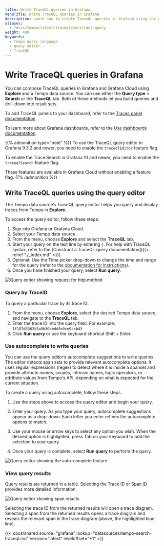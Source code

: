 ```yaml
---
title: Write TraceQL queries in Grafana
menuTitle: Write TraceQL queries in Grafana
description: Learn how to create TraceQL queries in Grafana using the query editor and search.
aliases:
  - /docs/tempo/latest/traceql/construct-query
weight: 400
keywords:
  - Tempo query language
  - query editor
  - TraceQL
---
```


# Write TraceQL queries in Grafana

You can compose TraceQL queries in Grafana and Grafana Cloud using **Explore** and a Tempo data source. You can use either the **Query type** > **Search** or the **TraceQL** tab.
Both of these methods let you build queries and drill-down into result sets.

To add TraceQL panels to your dashboard, refer to the [Traces panel documentation](/docs/grafana/latest/panels-visualizations/visualizations/traces/).

To learn more about Grafana dashboards, refer to the [Use dashboards documentation](/docs/grafana/latest/dashboards/use-dashboards/).

{{% admonition type="note" %}}
To use the TraceQL query editor in Grafana 9.3.2 and newer, you need to enable the `traceqlEditor` feature flag.

To enable the Trace Search in Grafana 10 and newer, you need to enable the `traceqlSearch` feature flag.

These features are available in Grafana Cloud without enabling a feature flag.
{{% /admonition %}}

## Write TraceQL queries using the query editor

The Tempo data source’s TraceQL query editor helps you query and display traces from Tempo in **Explore**.

To access the query editor, follow these steps:

1. Sign into Grafana or Grafana Cloud.
1. Select your Tempo data source.
1. From the menu, choose **Explore** and select the **TraceQL** tab.
1. Start your query on the text line by entering `{`. For help with TraceQL syntax, refer to the [Construct a TraceQL query documentation]({{< relref "./_index.md" >}}).
1. Optional: Use the Time picker drop-down to change the time and range for the query (refer to the [documentation for instructions](/docs/grafana/latest/dashboards/use-dashboards#set-dashboard-time-range)).
1. Once you have finished your query, select **Run query**.

![Query editor showing request for http.method](/static/img/docs/tempo/query-editor-http-method.png)

### Query by TraceID

To query a particular trace by its trace ID:

1. From the menu, choose **Explore**, select the desired Tempo data source, and navigate to the **TraceQL** tab.
1. Enter the trace ID into the query field. For example: `1f187d8363b5a9b30cedd8e0ce9ccb43`
1. Click **Run query** or use the keyboard shortcut Shift + Enter.

### Use autocomplete to write queries

You can use the query editor’s autocomplete suggestions to write queries.
The editor detects span sets to provide relevant autocomplete options.
It uses regular expressions (regex) to detect where it is inside a spanset and provide attribute names, scopes, intrinsic names, logic operators, or attribute values from Tempo's API, depending on what is expected for the current situation.

To create a query using autocomplete, follow these steps:

1. Use the steps above to access the query editor and begin your query.

1. Enter your query. As you type your query, autocomplete suggestions appear as a drop-down. Each letter you enter refines the autocomplete options to match.

1. Use your mouse or arrow keys to select any option you wish. When the desired option is highlighted, press Tab on your keyboard to add the selection to your query.

1. Once your query is complete, select **Run query** to perform the query.

![Query editor showing the auto-complete feature](/static/img/docs/tempo/query-editor-auto-complete.png)

### View query results

Query results are returned in a table. Selecting the Trace ID or Span ID provides more detailed information.

![Query editor showing span results](/static/img/docs/tempo/query-editor-results-span.png)

Selecting the trace ID from the returned results will open a trace diagram. Selecting a span from the returned results opens a trace diagram and reveals the relevant span in the trace diagram (above, the highlighted blue line).

{{< docs/shared source="grafana" lookup="datasources/tempo-search-traceql.md" version="latest" leveloffset="+1" >}}
